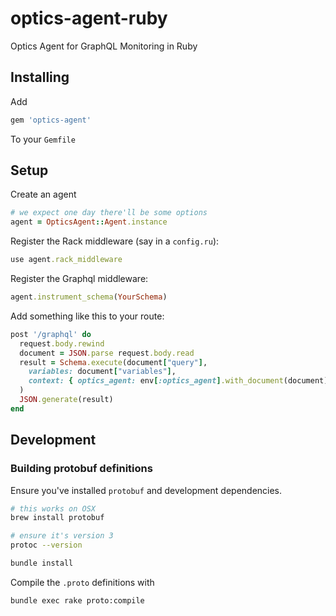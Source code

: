 # optics-agent-ruby
Optics Agent for GraphQL Monitoring in Ruby

## Installing

Add

```ruby
gem 'optics-agent'
```

To your `Gemfile`

## Setup

Create an agent

```ruby
# we expect one day there'll be some options
agent = OpticsAgent::Agent.instance
```

Register the Rack middleware (say in a `config.ru`):

```ruby
use agent.rack_middleware
```

Register the Graphql middleware:

```ruby
agent.instrument_schema(YourSchema)
```

Add something like this to your route:

```ruby
post '/graphql' do
  request.body.rewind
  document = JSON.parse request.body.read
  result = Schema.execute(document["query"],
    variables: document["variables"],
    context: { optics_agent: env[:optics_agent].with_document(document) }
  )
  JSON.generate(result)
end
```

## Development

### Building protobuf definitions

Ensure you've installed `protobuf` and development dependencies.

```bash
# this works on OSX
brew install protobuf

# ensure it's version 3
protoc --version

bundle install
````

Compile the `.proto` definitions with

```bash
bundle exec rake proto:compile
```

